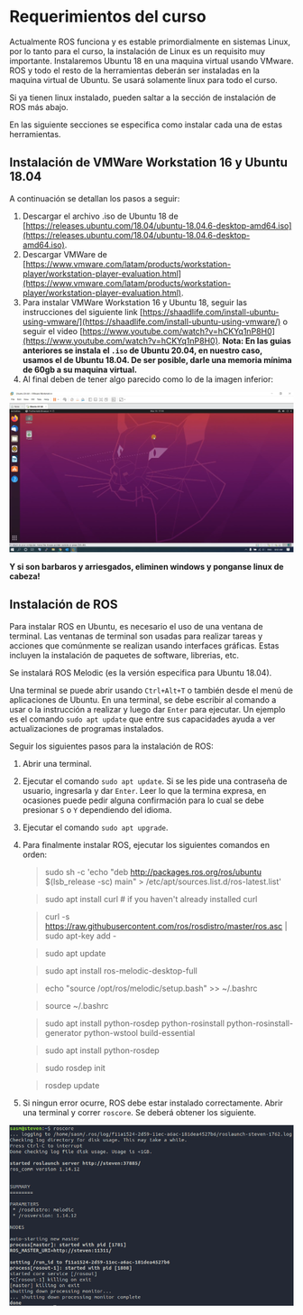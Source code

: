 # Requerimientos del curso

Actualmente ROS funciona y es estable primordialmente en sistemas Linux, por lo tanto para el curso, la instalación de Linux es un requisito muy importante. Instalaremos Ubuntu 18 en una maquina virtual usando VMware. ROS y todo el resto de la herramientas deberán ser instaladas en la maquina virtual de Ubuntu. Se usará solamente linux para todo el curso.

Si ya tienen linux instalado, pueden saltar a la sección de instalación de ROS más abajo.

En las siguiente secciones se especifica como instalar cada una de estas herramientas.

## Instalación de VMWare Workstation 16 y Ubuntu 18.04

A continuación se detallan los pasos a seguir:

1. Descargar el archivo .iso de Ubuntu 18 de [https://releases.ubuntu.com/18.04/ubuntu-18.04.6-desktop-amd64.iso](https://releases.ubuntu.com/18.04/ubuntu-18.04.6-desktop-amd64.iso).
2. Descargar VMWare de [https://www.vmware.com/latam/products/workstation-player/workstation-player-evaluation.html](https://www.vmware.com/latam/products/workstation-player/workstation-player-evaluation.html).
3. Para instalar VMWare Workstation 16 y Ubuntu 18, seguir las instrucciones del siguiente link [https://shaadlife.com/install-ubuntu-using-vmware/](https://shaadlife.com/install-ubuntu-using-vmware/) o seguir el video [https://www.youtube.com/watch?v=hCKYq1nP8H0](https://www.youtube.com/watch?v=hCKYq1nP8H0). **Nota: En las guias anteriores se instala el `.iso` de Ubuntu 20.04, en nuestro caso, usamos el de Ubuntu 18.04. De ser posible, darle una memoria mínima de 60gb a su maquina virtual.**
4. Al final deben de tener algo parecido como lo de la imagen inferior:

![VMWare Linux install](/media/instalacion_final_ubuntu.png)

**Y si son barbaros y arriesgados, eliminen windows y ponganse linux de cabeza!**

## Instalación de ROS

Para instalar ROS en Ubuntu, es necesario el uso de una ventana de terminal. Las ventanas de terminal son usadas para realizar tareas y acciones que comúnmente se realizan usando interfaces gráficas. Estas incluyen la instalación de paquetes de software, librerias, etc.

Se instalará ROS Melodic (es la versión especifica para Ubuntu 18.04).

Una terminal se puede abrir usando `Ctrl+Alt+T` o también desde el menú de aplicaciones de Ubuntu. En una terminal, se debe escribir al comando a usar o la instrucción a realizar y luego dar `Enter` para ejecutar. Un ejemplo es el comando `sudo apt update` que entre sus capacidades ayuda a ver actualizaciones de programas instalados.

Seguir los siguientes pasos para la instalación de ROS:

1. Abrir una terminal.
2. Ejecutar el comando `sudo apt update`. Si se les pide una contraseña de usuario, ingresarla y dar `Enter`. Leer lo que la termina expresa, en ocasiones puede pedir alguna confirmación para lo cual se debe presionar `S` o `Y` dependiendo del idioma.
3. Ejecutar el comando `sudo apt upgrade`.
4. Para finalmente instalar ROS, ejecutar los siguientes comandos en orden:

   > sudo sh -c 'echo "deb http://packages.ros.org/ros/ubuntu $(lsb_release -sc) main" > /etc/apt/sources.list.d/ros-latest.list'

   > sudo apt install curl # if you haven't already installed curl

   > curl -s https://raw.githubusercontent.com/ros/rosdistro/master/ros.asc | sudo apt-key add -

   > sudo apt update

   > sudo apt install ros-melodic-desktop-full

   > echo "source /opt/ros/melodic/setup.bash" >> ~/.bashrc

   > source ~/.bashrc

   > sudo apt install python-rosdep python-rosinstall python-rosinstall-generator python-wstool build-essential

   > sudo apt install python-rosdep

   > sudo rosdep init

   > rosdep update

5. Si ningun error ocurre, ROS debe estar instalado correctamente. Abrir una terminal y correr `roscore`. Se deberá obtener los siguiente.

![instalacion_ros](/media/instalacion_ros.png)
